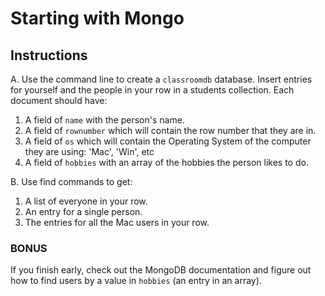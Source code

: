 # Starting with Mongo

## Instructions

A. Use the command line to create a `classroomdb` database. Insert entries for yourself and the people in your row in a students collection. Each document should have:

1. A field of `name` with the person's name.
2. A field of `rownumber` which will contain the row number that they are in.
3. A field of `os` which will contain the Operating System of the computer they are using: 'Mac', 'Win', etc
4. A field of `hobbies` with an array of the hobbies the person likes to do.

B. Use find commands to get:

1. A list of everyone in your row.
2. An entry for a single person.
3. The entries for all the Mac users in your row. 

### BONUS

If you finish early, check out the MongoDB documentation and figure out how to find users by a value in `hobbies` (an entry in an array).
